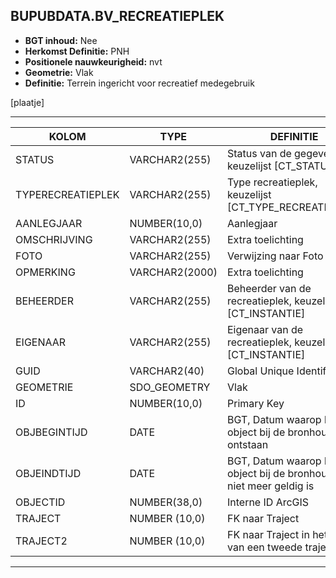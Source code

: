 ## BUPUBDATA.BV_RECREATIEPLEK


* __BGT inhoud:__ Nee
* __Herkomst Definitie:__ PNH
* __Positionele nauwkeurigheid:__ nvt
* __Geometrie:__ Vlak
* __Definitie:__ Terrein ingericht voor recreatief medegebruik

[plaatje]

***

|KOLOM                           	|TYPE          	|DEFINITIE|
|------                          	|----          	|-----    |
|STATUS                          	|VARCHAR2(255) 	|Status van de gegevens, keuzelijst [CT_STATUS]|
|TYPERECREATIEPLEK               	|VARCHAR2(255) 	|Type recreatieplek, keuzelijst [CT_TYPE_RECREATIEPLEK]|
|AANLEGJAAR                      	|NUMBER(10,0)  	|Aanlegjaar|
|OMSCHRIJVING                    	|VARCHAR2(255) 	|Extra toelichting|
|FOTO                            	|VARCHAR2(255) 	|Verwijzing naar Foto|
|OPMERKING                       	|VARCHAR2(2000)	|Extra toelichting|
|BEHEERDER                       	|VARCHAR2(255) 	|Beheerder van de recreatieplek, keuzelijst [CT_INSTANTIE]|
|EIGENAAR                        	|VARCHAR2(255) 	|Eigenaar van de recreatieplek, keuzelijst [CT_INSTANTIE]|
|GUID                            	|VARCHAR2(40)  	|Global Unique Identifier|
|GEOMETRIE                       	|SDO_GEOMETRY  	|Vlak|
|ID                              	|NUMBER(10,0)  	|Primary Key|
|OBJBEGINTIJD                    	|DATE          	|BGT, Datum waarop het object bij de bronhouder is ontstaan|
|OBJEINDTIJD                     	|DATE          	|BGT, Datum waarop het object bij de bronhouder niet meer geldig is|
|OBJECTID                        	|NUMBER(38,0)   |Interne ID ArcGIS|
|TRAJECT							|NUMBER (10,0)	|FK naar Traject|
|TRAJECT2							|NUMBER (10,0)	|FK naar Traject in het geval van een tweede traject|


***
